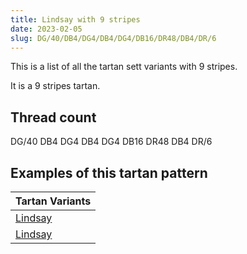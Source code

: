 ```yaml
---
title: Lindsay with 9 stripes
date: 2023-02-05
slug: DG/40/DB4/DG4/DB4/DG4/DB16/DR48/DB4/DR/6
---
```

This is a list of all the tartan sett variants with 9 stripes.

It is a 9 stripes tartan.


## Thread count
DG/40 DB4 DG4 DB4 DG4 DB16 DR48 DB4 DR/6

## Examples of this tartan pattern

| Tartan Variants |
|---------------|
| [Lindsay](/variants/dg/40/db4/dg4/db4/dg4/db16/dr48/db4/dr/6-db000050-dg003000-dr800000)||
| [Lindsay](/variants/dg/40/db4/dg4/db4/dg4/db16/dr48/db4/dr/6-db000052-dg11450d-dr59110d)||
